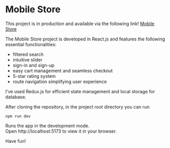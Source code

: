 # Mobile Store
This project is in production and available via the following link! [Mobile Store](https://valodmobile.netlify.app/)  

The Mobile Store project is developed in React.js and features the following essential functionalities:
- filtered search
- intuitive slider
- sign-in and sign-up
- easy cart management and seamless checkout
- 5-star rating system
- route navigation simplifying user experience

I've used Redux.js for efficient state management and local storage for database.  

After cloning the repository, in the project root directory you can run  

`npm run dev`  

Runs the app in the development mode.  
Open http://localhost:5173 to view it in your browser.  

Have fun!
